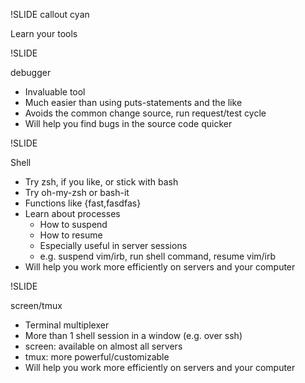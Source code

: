 !SLIDE callout cyan

Learn your tools

!SLIDE

debugger

* Invaluable tool
* Much easier than using puts-statements and the like
* Avoids the common change source, run request/test cycle
* Will help you find bugs in the source code quicker

!SLIDE

Shell

* Try zsh, if you like, or stick with bash
* Try oh-my-zsh or bash-it
* Functions like {fast,fasdfas}
* Learn about processes
  * How to suspend
  * How to resume
  * Especially useful in server sessions
  * e.g. suspend vim/irb, run shell command, resume vim/irb
* Will help you work more efficiently on servers and your computer

!SLIDE

screen/tmux

* Terminal multiplexer
* More than 1 shell session in a window (e.g. over ssh)
* screen: available on almost all servers
* tmux: more powerful/customizable
* Will help you work more efficiently on servers and your computer